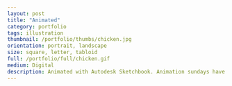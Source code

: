 ```yaml
---
layout: post
title: "Animated"
category: portfolio
tags: illustration
thumbnail: /portfolio/thumbs/chicken.jpg
orientation: portrait, landscape
size: square, letter, tabloid
full: /portfolio/full/chicken.gif
medium: Digital
description: Animated with Autodesk Sketchbook. Animation sundays have never been better. I've been playing around with animation and finding that I'm enjoying it quite a bit!
---
```

